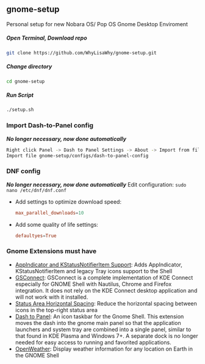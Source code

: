 ## gnome-setup
Personal setup for new Nobara OS/ Pop OS Gnome Desktop Enviroment

##### Open Terminal, Download repo
```bash
git clone https://github.com/WhyLisaWhy/gnome-setup.git 
```
##### Change directory
```bash
cd gnome-setup
```
##### Run Script
```bash
./setup.sh
```

### Import Dash-to-Panel config 
***No longer necessary, now done automatically***
```bash
Right click Panel -> Dash to Panel Settings -> About -> Import from file
Import file gnome-setup/configs/dash-to-panel-config
```

### DNF config 
***No longer necessary, now done automatically***
Edit configuration: `sudo nano /etc/dnf/dnf.conf`

- Add settings to optimize download speed:
  ```conf
  max_parallel_downloads=10
  ```
- Add some quality of life settings:
  ```conf
  defaultyes=True
  ```
 
### Gnome Extensions must have
- [AppIndicator and KStatusNotifierItem Support](https://extensions.gnome.org/extension/615/appindicator-support/): Adds AppIndicator, KStatusNotifierItem and legacy Tray icons support to the Shell
- [GSConnect](https://extensions.gnome.org/extension/1319/gsconnect/): GSConnect is a complete implementation of KDE Connect especially for GNOME Shell with Nautilus, Chrome and Firefox integration. It does not rely on the KDE Connect desktop application and will not work with it installed.
- [Status Area Horizontal Spacing](https://extensions.gnome.org/extension/355/status-area-horizontal-spacing/): Reduce the horizontal spacing between icons in the top-right status area
- [Dash to Panel](https://extensions.gnome.org//extension/1160/dash-to-panel/): An icon taskbar for the Gnome Shell. This extension moves the dash into the gnome main panel so that the application launchers and system tray are combined into a single panel, similar to that found in KDE Plasma and Windows 7+. A separate dock is no longer needed for easy access to running and favorited applications.
- [OpenWeather](https://extensions.gnome.org//extension/750/openweather/): Display weather information for any location on Earth in the GNOME Shell
